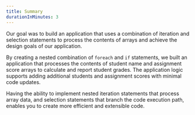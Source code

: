 ```yaml
---
title: Summary
durationInMinutes: 3
---
```

Our goal was to build an application that uses a combination of iteration and selection statements to process the contents of arrays and achieve the design goals of our application.

By creating a nested combination of `foreach` and `if` statements, we built an application that processes the contents of student name and assignment score arrays to calculate and report student grades. The application logic supports adding additional students and assignment scores with minimal code updates.

Having the ability to implement nested iteration statements that process array data, and selection statements that branch the code execution path, enables you to create more efficient and extensible code.
